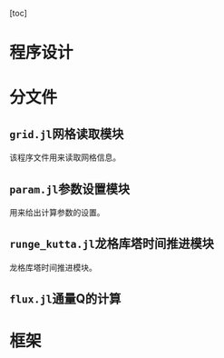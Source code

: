 [toc]

# 程序设计

# 分文件

## `grid.jl`网格读取模块

该程序文件用来读取网格信息。

## `param.jl`参数设置模块

用来给出计算参数的设置。

## `runge_kutta.jl`龙格库塔时间推进模块

龙格库塔时间推进模块。

## `flux.jl`通量Q的计算

# 框架

